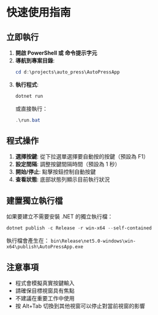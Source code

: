 # 快速使用指南

## 立即執行

1. **開啟 PowerShell 或 命令提示字元**
2. **導航到專案目錄**:
   ```powershell
   cd d:\projects\auto_press\AutoPressApp
   ```
3. **執行程式**:
   ```powershell
   dotnet run
   ```
   或直接執行：
   ```powershell
   .\run.bat
   ```

## 程式操作

1. **選擇按鍵**: 從下拉選單選擇要自動按的按鍵（預設為 F1）
2. **設定間隔**: 調整按鍵間隔時間（預設為 1 秒）
3. **開始/停止**: 點擊按鈕控制自動按鍵
4. **查看狀態**: 底部狀態列顯示目前執行狀況

## 建置獨立執行檔

如果要建立不需要安裝 .NET 的獨立執行檔：

```powershell
dotnet publish -c Release -r win-x64 --self-contained
```

執行檔會產生在：
`bin\Release\net5.0-windows\win-x64\publish\AutoPressApp.exe`

## 注意事項

- 程式會模擬真實按鍵輸入
- 請確保目標視窗具有焦點
- 不建議在重要工作中使用
- 按 Alt+Tab 切換到其他視窗可以停止對當前視窗的影響
